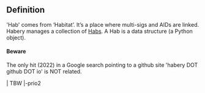 ## Definition
'Hab' comes from ‘Habitat’. It’s a place where multi-sigs and AIDs are linked. Habery manages a collection of [Habs](hab). A Hab is a data structure (a Python object).

#### Beware
The only hit (2022) in a Google search pointing to a github site 'habery DOT github DOT io' is NOT related.

| TBW  |-prio2